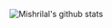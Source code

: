 ![Mishrilal's github stats](https://github-readme-stats.vercel.app/api?username=mishrilal&theme=blue-green&show_icons=true&count_private=true)